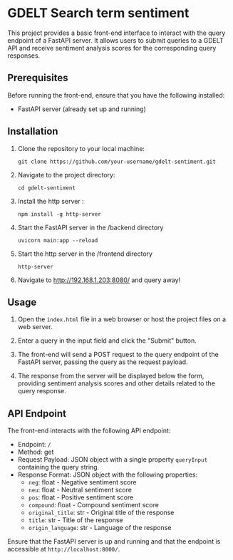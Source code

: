 # GDELT Search term sentiment

This project provides a basic front-end interface to interact with the query endpoint of a FastAPI server.
It allows users to submit queries to a GDELT API and receive sentiment analysis scores for the corresponding query responses.

## Prerequisites

Before running the front-end, ensure that you have the following installed:

- FastAPI server (already set up and running)

## Installation

1. Clone the repository to your local machine:

   ```shell
   git clone https://github.com/your-username/gdelt-sentiment.git
   ```

2. Navigate to the project directory:

   ```shell
   cd gdelt-sentiment
   ```

3. Install the http server :

   ```shell
   npm install -g http-server
   ```
   
4. Start the FastAPI server in the /backend directory 
   
   ```shell
   uvicorn main:app --reload  
   ```

5. Start the http server in the /frontend directory 

   ```shell
   http-server 
   ```

6. Navigate to http://192.168.1.203:8080/ and query away!

## Usage

1. Open the `index.html` file in a web browser or host the project files on a web server.

2. Enter a query in the input field and click the "Submit" button.

3. The front-end will send a POST request to the query endpoint of the FastAPI server, passing the query as the request payload.

4. The response from the server will be displayed below the form, providing sentiment analysis scores and other details related to the query response.

## API Endpoint

The front-end interacts with the following API endpoint:

- Endpoint: `/`
- Method: get
- Request Payload: JSON object with a single property `queryInput` containing the query string.
- Response Format: JSON object with the following properties:
  - `neg`: float - Negative sentiment score
  - `neu`: float - Neutral sentiment score
  - `pos`: float - Positive sentiment score
  - `compound`: float - Compound sentiment score
  - `original_title`: str - Original title of the response
  - `title`: str - Title of the response
  - `origin_language`: str - Language of the response

Ensure that the FastAPI server is up and running and that the endpoint is accessible at `http://localhost:8000/`.
